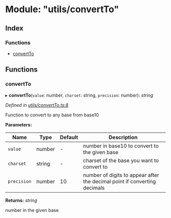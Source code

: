 
# Module: "utils/convertTo"

## Index

### Functions

* [convertTo](_utils_convertto_.md#convertto)

## Functions

### <a id="convertto" name="convertto"></a>  convertTo

▸ **convertTo**(`value`: number, `charset`: string, `precision`: number): *string*

*Defined in [utils/convertTo.ts:8](https://github.com/nvitaterna/bconvert/blob/master/src/utils/convertTo.ts#L8)*

Function to convert to any base from base10

**Parameters:**

Name | Type | Default | Description |
------ | ------ | ------ | ------ |
`value` | number | - | number in base10 to convert to the given base |
`charset` | string | - | charset of the base you want to convert to |
`precision` | number | 10 | number of digits to appear after the decimal point if converting decimals |

**Returns:** *string*

number in the given base
